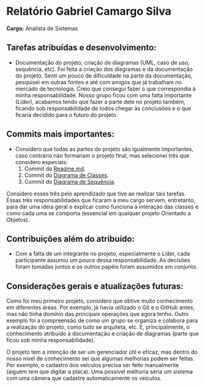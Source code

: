 # Relatório Gabriel Camargo Silva

**Cargo:** Analista de Sistemas

## Tarefas atribuídas e desenvolvimento:
- Documentação do projeto, criação de diagramas (UML, caso de uso, sequência, etc).
  Foi feita a criação dos diagramas e da documentação do projeto. Senti um pouco de dificuldade na parte da documentação, pesquisei em outras fontes e até com amigos que já trabalham no mercado de tecnologia. Creio que consegui fazer o que correspondia à minha responsabilidade. Nosso grupo ficou com uma falta importante (Líder), acabamos tendo que fazer a parte dele no projeto também, ficando sob responsabilidade de todos chegar às conclusões e o que ficaria decidido para o futuro do projeto.

## Commits mais importantes:
- Considero que todas as partes do projeto são igualmente importantes, caso contrário não formariam o projeto final, mas selecionei três que considero especiais:
  1. Commit do [Readme.md](https://github.com/poo-ec-2024-1/g3/blob/main/README.md).
  2. Commit do [Diagrama de Classes](https://github.com/poo-ec-2024-1/g3/blob/main/Diagramas/Diagrama%20de%20Classes%202.0%20pdf.pdf).
  3. Commit do [Diagrama de Sequência](https://github.com/poo-ec-2024-1/g3/blob/main/Diagramas/Caso%20de%20uso%20geral%20pdf.pdf).

Considero esses três pelo aprendizado que tive ao realizar tais tarefas. Essas três responsabilidades que ficaram a meu cargo servem, entretanto, para dar uma ideia geral e explicar como funciona a interação das classes e como cada uma se comporta (essencial em qualquer projeto Orientado a Objetos).

## Contribuições além do atribuído:
- Com a falta de um integrante no projeto, especialmente o Líder, cada participante assumiu um pouco dessa responsabilidade. As decisões foram tomadas juntos e os outros papéis foram assumidos em conjunto.

## Considerações gerais e atualizações futuras:
Como foi meu primeiro projeto, considero que obtive muito conhecimento em diferentes áreas. Por exemplo, já havia utilizado o Git e o GitHub antes, mas não tinha domínio das principais operações que agora tenho. Outro exemplo foi a compreensão de como um grupo se organiza e colabora para a realização do projeto, como tudo se arquiteta, etc. E, principalmente, o conhecimento atribuído à documentação e criação de diagramas (parte que ficou sob minha responsabilidade).

O projeto tem a intenção de ser um gerenciador útil e eficaz, mas dentro do nosso nível de conhecimento sei que algumas melhorias podem ser feitas. Por exemplo, o cadastro dos veículos precisa ser feito manualmente (alguém tem que digitar a placa). Uma possível melhoria seria um sistema com uma câmera que cadastre automaticamente os veículos.

